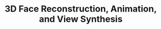 ---
title: 3D Face Reconstruction, Animation, and View Synthesis
category: 14.Reconstruction or Inpainting
order: 4
---